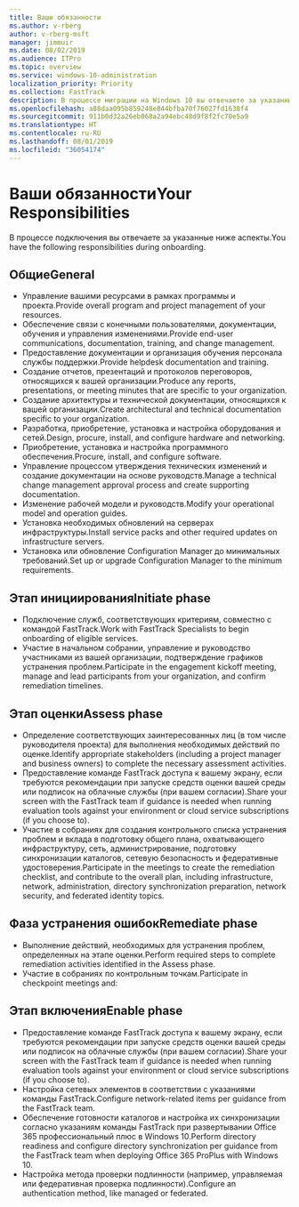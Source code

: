 ```yaml
---
title: Ваши обязанности
ms.author: v-rberg
author: v-rberg-msft
manager: jimmuir
ms.date: 08/02/2019
ms.audience: ITPro
ms.topic: overview
ms.service: windows-10-administration
localization_priority: Priority
ms.collection: FastTrack
description: В процессе миграции на Windows 10 вы отвечаете за указанные ниже аспекты.
ms.openlocfilehash: a88daa095b859248e844bfba70f76027fd1638f4
ms.sourcegitcommit: 911b0d32a26eb068a2a94ebc48d9f8f2fc70e5a9
ms.translationtype: HT
ms.contentlocale: ru-RU
ms.lasthandoff: 08/01/2019
ms.locfileid: "36054174"
---
```

# <a name="your-responsibilities"></a><span data-ttu-id="9fbfa-103">Ваши обязанности</span><span class="sxs-lookup"><span data-stu-id="9fbfa-103">Your Responsibilities</span></span>

<span data-ttu-id="9fbfa-104">В процессе подключения вы отвечаете за указанные ниже аспекты.</span><span class="sxs-lookup"><span data-stu-id="9fbfa-104">You have the following responsibilities during onboarding.</span></span>

## <a name="general"></a><span data-ttu-id="9fbfa-105">Общие</span><span class="sxs-lookup"><span data-stu-id="9fbfa-105">General</span></span>

- <span data-ttu-id="9fbfa-106">Управление вашими ресурсами в рамках программы и проекта.</span><span class="sxs-lookup"><span data-stu-id="9fbfa-106">Provide overall program and project management of your resources.</span></span>
- <span data-ttu-id="9fbfa-107">Обеспечение связи с конечными пользователями, документации, обучения и управления изменениями.</span><span class="sxs-lookup"><span data-stu-id="9fbfa-107">Provide end-user communications, documentation, training, and change management.</span></span>
- <span data-ttu-id="9fbfa-108">Предоставление документации и организация обучения персонала службы поддержки.</span><span class="sxs-lookup"><span data-stu-id="9fbfa-108">Provide helpdesk documentation and training.</span></span>
- <span data-ttu-id="9fbfa-109">Создание отчетов, презентаций и протоколов переговоров, относящихся к вашей организации.</span><span class="sxs-lookup"><span data-stu-id="9fbfa-109">Produce any reports, presentations, or meeting minutes that are specific to your organization.</span></span>
- <span data-ttu-id="9fbfa-110">Создание архитектуры и технической документации, относящихся к вашей организации.</span><span class="sxs-lookup"><span data-stu-id="9fbfa-110">Create architectural and technical documentation specific to your organization.</span></span>
- <span data-ttu-id="9fbfa-111">Разработка, приобретение, установка и настройка оборудования и сетей.</span><span class="sxs-lookup"><span data-stu-id="9fbfa-111">Design, procure, install, and configure hardware and networking.</span></span>
- <span data-ttu-id="9fbfa-112">Приобретение, установка и настройка программного обеспечения.</span><span class="sxs-lookup"><span data-stu-id="9fbfa-112">Procure, install, and configure software.</span></span>
- <span data-ttu-id="9fbfa-113">Управление процессом утверждения технических изменений и создание документации на основе руководств.</span><span class="sxs-lookup"><span data-stu-id="9fbfa-113">Manage a technical change management approval process and create supporting documentation.</span></span>
- <span data-ttu-id="9fbfa-114">Изменение рабочей модели и руководств.</span><span class="sxs-lookup"><span data-stu-id="9fbfa-114">Modify your operational model and operation guides.</span></span>
- <span data-ttu-id="9fbfa-115">Установка необходимых обновлений на серверах инфраструктуры.</span><span class="sxs-lookup"><span data-stu-id="9fbfa-115">Install service packs and other required updates on infrastructure servers.</span></span>
- <span data-ttu-id="9fbfa-116">Установка или обновление Configuration Manager до минимальных требований.</span><span class="sxs-lookup"><span data-stu-id="9fbfa-116">Set up or upgrade Configuration Manager to the minimum requirements.</span></span>

## <a name="initiate-phase"></a><span data-ttu-id="9fbfa-117">Этап инициирования</span><span class="sxs-lookup"><span data-stu-id="9fbfa-117">Initiate phase</span></span>

- <span data-ttu-id="9fbfa-118">Подключение служб, соответствующих критериям, совместно с командой FastTrack.</span><span class="sxs-lookup"><span data-stu-id="9fbfa-118">Work with FastTrack Specialists to begin onboarding of eligible services.</span></span>
- <span data-ttu-id="9fbfa-119">Участие в начальном собрании, управление и руководство участниками из вашей организации, подтверждение графиков устранения проблем.</span><span class="sxs-lookup"><span data-stu-id="9fbfa-119">Participate in the engagement kickoff meeting, manage and lead participants from your organization, and confirm remediation timelines.</span></span>

## <a name="assess-phase"></a><span data-ttu-id="9fbfa-120">Этап оценки</span><span class="sxs-lookup"><span data-stu-id="9fbfa-120">Assess phase</span></span>

- <span data-ttu-id="9fbfa-121">Определение соответствующих заинтересованных лиц (в том числе руководителя проекта) для выполнения необходимых действий по оценке.</span><span class="sxs-lookup"><span data-stu-id="9fbfa-121">Identify appropriate stakeholders (including a project manager and business owners) to complete the necessary assessment activities.</span></span>
- <span data-ttu-id="9fbfa-122">Предоставление команде FastTrack доступа к вашему экрану, если требуются рекомендации при запуске средств оценки вашей среды или подписок на облачные службы (при вашем согласии).</span><span class="sxs-lookup"><span data-stu-id="9fbfa-122">Share your screen with the FastTrack team if guidance is needed when running evaluation tools against your environment or cloud service subscriptions (if you choose to).</span></span>
- <span data-ttu-id="9fbfa-123">Участие в собраниях для создания контрольного списка устранения проблем и вклада в подготовку общего плана, охватывающего инфраструктуру, сеть, администрирование, подготовку синхронизации каталогов, сетевую безопасность и федеративные удостоверения.</span><span class="sxs-lookup"><span data-stu-id="9fbfa-123">Participate in the meetings to create the remediation checklist, and contribute to the overall plan, including infrastructure, network, administration, directory synchronization preparation, network security, and federated identity topics.</span></span>

## <a name="remediate-phase"></a><span data-ttu-id="9fbfa-124">Фаза устранения ошибок</span><span class="sxs-lookup"><span data-stu-id="9fbfa-124">Remediate phase</span></span>

- <span data-ttu-id="9fbfa-125">Выполнение действий, необходимых для устранения проблем, определенных на этапе оценки.</span><span class="sxs-lookup"><span data-stu-id="9fbfa-125">Perform required steps to complete remediation activities identified in the Assess phase.</span></span>
- <span data-ttu-id="9fbfa-126">Участие в собраниях по контрольным точкам.</span><span class="sxs-lookup"><span data-stu-id="9fbfa-126">Participate in checkpoint meetings and:</span></span>

## <a name="enable-phase"></a><span data-ttu-id="9fbfa-127">Этап включения</span><span class="sxs-lookup"><span data-stu-id="9fbfa-127">Enable phase</span></span>

- <span data-ttu-id="9fbfa-128">Предоставление команде FastTrack доступа к вашему экрану, если требуются рекомендации при запуске средств оценки вашей среды или подписок на облачные службы (при вашем согласии).</span><span class="sxs-lookup"><span data-stu-id="9fbfa-128">Share your screen with the FastTrack team if guidance is needed when running evaluation tools against your environment or cloud service subscriptions (if you choose to).</span></span>
- <span data-ttu-id="9fbfa-129">Настройка сетевых элементов в соответствии с указаниями команды FastTrack.</span><span class="sxs-lookup"><span data-stu-id="9fbfa-129">Configure network-related items per guidance from the FastTrack team.</span></span>
- <span data-ttu-id="9fbfa-130">Обеспечение готовности каталогов и настройка их синхронизации согласно указаниям команды FastTrack при развертывании Office 365 профессиональный плюс в Windows 10.</span><span class="sxs-lookup"><span data-stu-id="9fbfa-130">Perform directory readiness and configure directory synchronization per guidance from the FastTrack team when deploying Office 365 ProPlus with Windows 10.</span></span>
- <span data-ttu-id="9fbfa-131">Настройка метода проверки подлинности (например, управляемая или федеративная проверка подлинности).</span><span class="sxs-lookup"><span data-stu-id="9fbfa-131">Configure an authentication method, like managed or federated.</span></span>







  

  

 